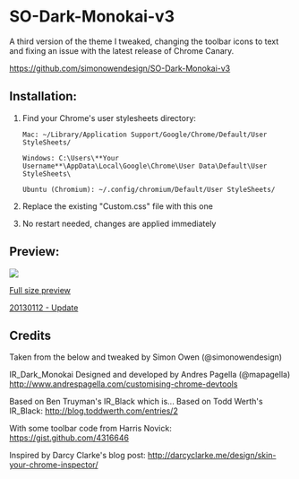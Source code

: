 # SO-Dark-Monokai-v3

A third version of the theme I tweaked, changing the toolbar icons to text and fixing an issue with the latest release of Chrome Canary.

https://github.com/simonowendesign/SO-Dark-Monokai-v3


## Installation:
 
1. Find your Chrome's user stylesheets directory:


   `Mac: ~/Library/Application Support/Google/Chrome/Default/User StyleSheets/`

   `Windows: C:\Users\**Your Username**\AppData\Local\Google\Chrome\User Data\Default\User StyleSheets\`

   `Ubuntu (Chromium): ~/.config/chromium/Default/User StyleSheets/`


2. Replace the existing "Custom.css" file with this one
 
3. No restart needed, changes are applied immediately


## Preview:

<img src="http://farm9.staticflickr.com/8341/8283027217_66d3cbb926_b.jpg">

[Full size preview](http://farm9.staticflickr.com/8341/8283027217_66d3cbb926_b.jpg)

[20130112 - Update](http://farm9.staticflickr.com/8196/8373203286_039e3a07fb_o.png)


## Credits

Taken from the below and tweaked by Simon Owen (@simonowendesign)

IR_Dark_Monokai
Designed and developed by Andres Pagella (@mapagella)
http://www.andrespagella.com/customising-chrome-devtools

Based on Ben Truyman's IR_Black
which is...
Based on Todd Werth's IR_Black:
http://blog.toddwerth.com/entries/2

With some toolbar code from Harris Novick:
https://gist.github.com/4316646

Inspired by Darcy Clarke's blog post:
http://darcyclarke.me/design/skin-your-chrome-inspector/
